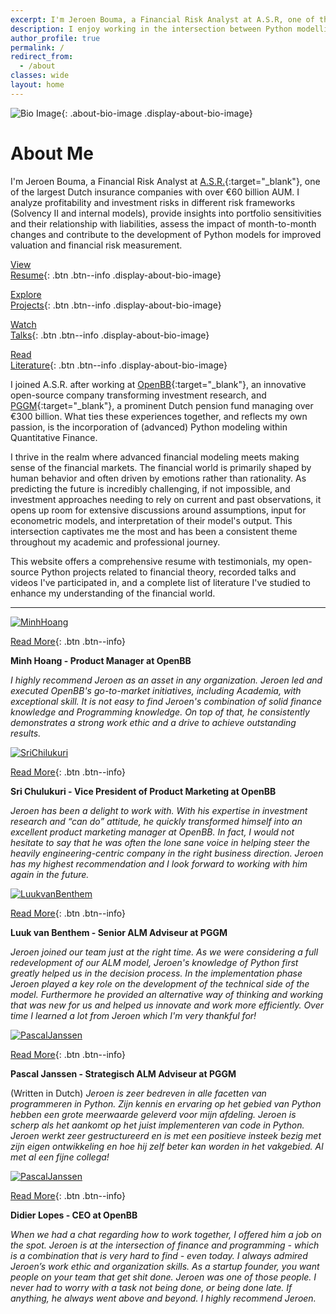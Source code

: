```yaml
---
excerpt: I'm Jeroen Bouma, a Financial Risk Analyst at A.S.R, one of the largest Dutch insurance companies with over €60 billion AUM. My responsibilities include analyzing profitability, assessing investment risks, conducting sensitivity analysis on assets and liabilities, and developing financial models to understand the risk-return relationship. I collaborate closely with a diverse team of financial analysts.
description: I enjoy working in the intersection between Python modelling and Quantitative Finance. On this website you can find my open-source projects and career path. 
author_profile: true
permalink: /
redirect_from:
  - /about
classes: wide
layout: home
---
```


![Bio Image](/assets/images/default/bio-photo.jpg){: .about-bio-image .display-about-bio-image}

# About Me

I'm Jeroen Bouma, a Financial Risk Analyst at [A.S.R.](https://www.asrnl.com/){:target="_blank"}, one of the largest Dutch insurance companies with over €60 billion AUM. I analyze profitability and investment risks in different risk frameworks (Solvency II and internal models), provide insights into portfolio sensitivities and their relationship with liabilities, assess the impact of month-to-month changes and contribute to the development of Python models for improved valuation and financial risk measurement.

<div class="about-row display-about-bio-image">
<div markdown="1" class="about-buttons-column">

[View <br /> Resume](/resume){: .btn .btn--info .display-about-bio-image}

</div>
<div markdown="1" class="about-buttons-column">

[Explore <br /> Projects](/projects){: .btn .btn--info .display-about-bio-image}

</div>
<div markdown="1" class="about-buttons-column">

[Watch <br /> Talks](/talks){: .btn .btn--info .display-about-bio-image} 

</div>
<div markdown="1" class="about-buttons-column">

[Read <br /> Literature](/literature){: .btn .btn--info .display-about-bio-image}

</div>
</div>


I joined A.S.R. after working at [OpenBB](https://openbb.co/){:target="_blank"}, an innovative open-source company transforming investment research, and [PGGM](https://www.pggm.nl/en/){:target="_blank"}, a prominent Dutch pension fund managing over €300 billion. What ties these experiences together, and reflects my own passion, is the incorporation of (advanced) Python modeling within Quantitative Finance.

I thrive in the realm where advanced financial modeling meets making sense of the financial markets. The financial world is primarily shaped by human behavior and often driven by emotions rather than rationality. As predicting the future is incredibly challenging, if not impossible, and investment approaches needing to rely on current and past observations, it opens up room for extensive discussions around assumptions, input for econometric models, and interpretation of their model's output. This intersection captivates me the most and has been a consistent theme throughout my academic and professional journey.

This website offers a comprehensive resume with testimonials, my open-source Python projects related to financial theory, recorded talks and videos I've participated in, and a complete list of literature I've studied to enhance my understanding of the financial world.

<hr>

<div class="testimonial-slider">
<div class="testimonial-slide">
<div class="testimonial-content">

<div class="read-more-buttons" markdown="1">
<a href="/resume"><img src="/assets/images/testimonials/MinhHoang.jpeg" alt="MinhHoang" class='testimoninals'></a>

[Read More](/resume){: .btn .btn--info}
</div>

<div class="testimonial-text" markdown="1">

**Minh Hoang - Product Manager at OpenBB**

*I highly recommend Jeroen as an asset in any organization. Jeroen led and executed OpenBB's go-to-market initiatives, including Academia, with exceptional skill. It is not easy to find Jeroen's combination of solid finance knowledge and Programming knowledge. On top of that, he consistently demonstrates a strong work ethic and a drive to achieve outstanding results.*
</div>
</div>
</div>

<div class="testimonial-slide">
<div class="testimonial-content">

<div class="read-more-buttons" markdown="1">
<a href="/resume"><img src="/assets/images/testimonials/SriChilukuri.jpeg" alt="SriChilukuri" class='testimoninals'></a>

[Read More](/resume){: .btn .btn--info}
</div>

<div class="testimonial-text" markdown="1">

**Sri Chulukuri - Vice President of Product Marketing at OpenBB**

*Jeroen has been a delight to work with. With his expertise in investment research and “can do” attitude, he quickly transformed himself into an excellent product marketing manager at OpenBB. In fact, I would not hesitate to say that he was often the lone sane voice in helping steer the heavily engineering-centric company in the right business direction. Jeroen has my highest recommendation and I look forward to working with him again in the future.*
</div>
</div>
</div>

<div class="testimonial-slide">
<div class="testimonial-content">

<div class="read-more-buttons" markdown="1">
<a href="/resume"><img src="/assets/images/testimonials/LuukvanBenthem.jpeg" alt="LuukvanBenthem" class='testimoninals'></a>

[Read More](/resume){: .btn .btn--info}
</div>
<div class="testimonial-text" markdown="1">

**Luuk van Benthem - Senior ALM Adviseur at PGGM**

*Jeroen joined our team just at the right time. As we were considering a full redevelopment of our ALM model, Jeroen's knowledge of Python first greatly helped us in the decision process. In the implementation phase Jeroen played a key role on the development of the technical side of the model. Furthermore he provided an alternative way of thinking and working that was new for us and helped us innovate and work more efficiently. Over time I learned a lot from Jeroen which I'm very thankful for!*
</div>
</div>
</div>

<div class="testimonial-slide">
<div class="testimonial-content">

<div class="read-more-buttons" markdown="1">
<a href="/resume"><img src="/assets/images/testimonials/PascalJanssen.jpeg" alt="PascalJanssen" class='testimoninals'></a>

[Read More](/resume){: .btn .btn--info}
</div>
<div class="testimonial-text" markdown="1">

**Pascal Janssen - Strategisch ALM Adviseur at PGGM**

(Written in Dutch) *Jeroen is zeer bedreven in alle facetten van programmeren in Python. Zijn kennis en ervaring op het gebied van Python hebben een grote meerwaarde geleverd voor mijn afdeling. Jeroen is scherp als het aankomt op het juist implementeren van code in Python. Jeroen werkt zeer gestructureerd en is met een positieve insteek bezig met zijn eigen ontwikkeling en hoe hij zelf beter kan worden in het vakgebied. Al met al een fijne collega!*
</div>
</div>
</div>

<div class="testimonial-slide">
<div class="testimonial-content">

<div class="read-more-buttons" markdown="1">
<a href="/resume"><img src="/assets/images/testimonials/DidierLopes.jpeg" alt="PascalJanssen" class='testimoninals'></a>

[Read More](/resume){: .btn .btn--info}
</div>
<div class="testimonial-text" markdown="1">

**Didier Lopes - CEO at OpenBB**

*When we had a chat regarding how to work together, I offered him a job on the spot. Jeroen is at the intersection of finance and programming - which is a combination that is very hard to find - even today. I always admired Jeroen’s work ethic and organization skills. As a startup founder, you want people on your team that get shit done. Jeroen was one of those people. I never had to worry with a task not being done, or being done late. If anything, he always went above and beyond. I highly recommend Jeroen.*
</div>
</div>
</div>
</div>